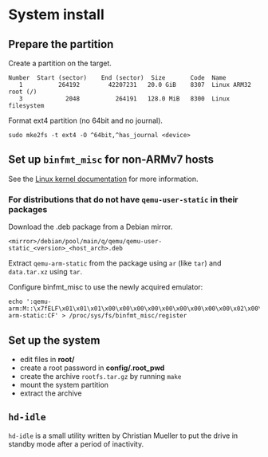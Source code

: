 # System install

## Prepare the partition

Create a partition on the target.
```
Number  Start (sector)    End (sector)  Size       Code  Name
   1          264192        42207231   20.0 GiB    8307  Linux ARM32 root (/)
   3            2048          264191   128.0 MiB   8300  Linux filesystem
```

Format ext4 partition (no 64bit and no journal).
```
sudo mke2fs -t ext4 -O ^64bit,^has_journal <device>
```

## Set up `binfmt_misc` for non-ARMv7 hosts

See the [Linux kernel documentation](https://www.kernel.org/doc/Documentation/admin-guide/binfmt-misc.rst)
for more information.

### For distributions that do not have `qemu-user-static` in their packages

Download the .deb package from a Debian mirror.
```
<mirror>/debian/pool/main/q/qemu/qemu-user-static_<version>_<host_arch>.deb
```
Extract `qemu-arm-static` from the package using `ar` (like `tar`) and
`data.tar.xz` using `tar`.

Configure binfmt_misc to use the newly acquired emulator:
```
echo ':qemu-arm:M::\x7fELF\x01\x01\x01\x00\x00\x00\x00\x00\x00\x00\x00\x00\x02\x00\x28\x00:\xff\xff\xff\xff\xff\xff\xff\x00\x00\x00\x00\x00\x00\x00\x00\x00\xfe\xff\xff\xff:/usr/bin/qemu-arm-static:CF' > /proc/sys/fs/binfmt_misc/register
```

## Set up the system

- edit files in **root/**
- create a root password in **config/.root_pwd**
- create the archive `rootfs.tar.gz` by running `make`
- mount the system partition
- extract the archive

## `hd-idle`

`hd-idle` is a small utility written by Christian Mueller to put the
drive in standby mode after a period of inactivity.
